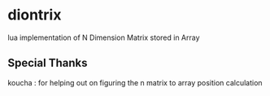 # diontrix
lua implementation of N Dimension Matrix stored in Array

## Special Thanks

koucha : for helping out on figuring the n matrix to array position calculation